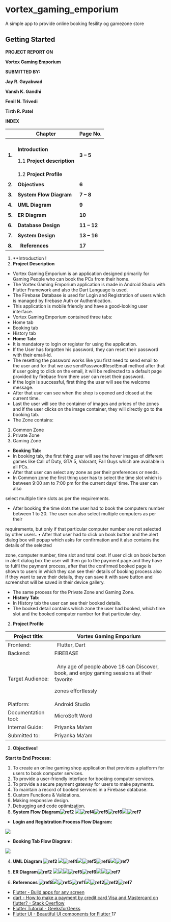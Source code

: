 # vortex_gaming_emporium

A simple app to provide online booking fesility og gamezone store

## Getting Started

**PROJECT REPORT ON** 

**Vortex Gaming Emporium**

**SUBMITTED BY:**

**Jay R. Gayakwad**

**Vansh K. Gandhi** 

**Fenil N. Trivedi** 

**Tirth R. Patel**  


**INDEX** 



||**Chapter**|**Page No.**|
| :- | - | - |
||||
|**1.** |<p>**Introduction**</p><p>1\.1  **Project description**</p>|**3 – 5** |
||1\.2  **Project Profile**||
||||
|**2.** |**Objectives** |**6**|
||||
|**3.** |**System Flow Diagram** |**7 – 8** |
||||
|**4.** |**UML Diagram** |**9**|
||||
|**5.** |**ER Diagram** |**10**|
||||
|**6.** |**Database Design** |**11 – 12**|
||||
|**7.** |**System Design** |**13 – 16**|
||||
|**8.** |` `**References**|**17** |

1. **Introduction !
1. **Project Description** 
- Vortex Gaming Emporium is an application designed primarily for Gaming People who can book the PCs from their home. 
- The Vortex Gaming Emporium application is made in Android Studio with Flutter Framework and also the Dart Language is used. 
- The Firebase Database is used for Login and Registration of users which is managed by firebase Auth or Authentication. 
- This application is mobile friendly and have a good-looking user interface. 
- Vortex Gaming Emporium contained three tabs: 
- Home tab 
- Booking tab 
- History tab 
- **Home Tab:** 
- It is mandatory to login or register for using the application. 
- If the User has forgotten his password, they can reset their password with their email-id.
- The resetting the password works like you first need to send email to the user and for that we use sendPasswordResetEmail method after that if user going to click on the email, it will be redirected to a default page provided by firebase from there user can reset their password. 
- If the login is successful, first thing the user will see the welcome message. 
- After that user can see when the shop is opened and closed at the current time. 
- Last the user will see the container of images and prices of the zones and if the user clicks on the image container, they will directly go to the booking tab. 
- The Zone contains:
1. Common Zone 
1. Private Zone 
1. Gaming Zone 
- **Booking Tab:** 
- In booking tab, the first thing user will see the hover images of different games like Call of Duty, GTA 5, Valorant, Fall Guys which are available in all PCs. 
- After that user can select any zone as per their preferences or needs. 
- In Common zone the first thing user has to select the time slot which is between 9:00 am to 7:00 pm for the current days’ time. The user can also 

select multiple time slots as per the requirements.

- After booking the time slots the user had to book the computers number between 1 to 20. The user can also select multiple computers as per their 

requirements, but only if that particular computer number are not selected by other users. •  After that user had to click on book button and the alert dialog box will popup which asks for confirmation and it also contains the details of the selected 

zone, computer number, time slot and total cost. If user click on book button in alert dialog box the user will then go to the payment page and they have to fulfil the payment process, after that the confirmed booked page is shown to users in which they can see their details of booking process also if they want to save their details, they can save it with save button and screenshot will be saved in their device gallery.

- The same process for the Private Zone and Gaming Zone.
- **History Tab:** 
- In History tab the user can see their booked details. 
- The booked detail contains which zone the user had booked, which time slot and the booked computer number for that particular day. 
2. **Project Profile**  



|Project title: |Vortex Gaming Emporium |
| - | - |
|Frontend: |` `Flutter, Dart |
|Backend: |FIREBASE |
|Target Audience: |<p>` `Any age of people above 18 can Discover, book, and enjoy gaming sessions at their favorite </p><p>zones effortlessly                  </p>|
|Platform: |Android Studio |
|Documentation tool: |MicroSoft Word |
|Internal Guide: |Priyanka Ma’am|
|Submitted to: |Priyanka Ma’am|

2. **Objectives!**

 **Start to End Process:**

1. To create an online gaming shop application that provides a platform for users to book computer services. 
1. To provide a user-friendly interface for booking computer services.  
1. To provide a secure payment gateway for users to make payments. 
1. To maintain a record of booked services in a Firebase database. 
1. Custom Functions & Validations. 
1. Making responsive design.  
1. Debugging and code optimization. 
3. **System Flow Diagram![ref2] ![](Aspose.Words.f0911d1f-9fbd-4b4b-920b-a9348b851b84.019.png)![ref4]![ref5]![ref6]![](Aspose.Words.f0911d1f-9fbd-4b4b-920b-a9348b851b84.023.png)![ref7]**
- **Login and Registration Process Flow Diagram:** 

![](Aspose.Words.f0911d1f-9fbd-4b4b-920b-a9348b851b84.025.png)

- **Booking Tab Flow Diagram:**

![](Aspose.Words.f0911d1f-9fbd-4b4b-920b-a9348b851b84.026.png)

4. **UML Diagram ![ref2] ![](Aspose.Words.f0911d1f-9fbd-4b4b-920b-a9348b851b84.027.png)![ref4]![](Aspose.Words.f0911d1f-9fbd-4b4b-920b-a9348b851b84.028.png)![ref5]![ref6]![](Aspose.Words.f0911d1f-9fbd-4b4b-920b-a9348b851b84.029.png)![ref7]**
5. **ER Diagram![ref2] ![](Aspose.Words.f0911d1f-9fbd-4b4b-920b-a9348b851b84.030.png)![](Aspose.Words.f0911d1f-9fbd-4b4b-920b-a9348b851b84.031.png)![](Aspose.Words.f0911d1f-9fbd-4b4b-920b-a9348b851b84.032.png)![ref5]![ref6]![](Aspose.Words.f0911d1f-9fbd-4b4b-920b-a9348b851b84.033.png)![](Aspose.Words.f0911d1f-9fbd-4b4b-920b-a9348b851b84.034.png)![ref7]**

8. **References ![ref8]![](Aspose.Words.f0911d1f-9fbd-4b4b-920b-a9348b851b84.062.png)![ref5]![ref1]![](Aspose.Words.f0911d1f-9fbd-4b4b-920b-a9348b851b84.063.png)![ref2]![ref2]![ref7]**
- [Flutter - Build apps for any screen ](https://flutter.dev/)
- [dart - How to make a payment by credit card Visa and Mastercard on flutter? - Stack Overflow ](https://stackoverflow.com/questions/60976045/how-to-make-a-payment-by-credit-card-visa-and-mastercard-on-flutter)
- [Flutter Tutorial - GeeksforGeeks ](https://www.geeksforgeeks.org/flutter-tutorial/)
- [Flutter UI - Beautiful UI components for Flutter ](https://flutterui.design/)
17 

[ref1]: Aspose.Words.f0911d1f-9fbd-4b4b-920b-a9348b851b84.005.png
[ref2]: Aspose.Words.f0911d1f-9fbd-4b4b-920b-a9348b851b84.007.png
[ref3]: Aspose.Words.f0911d1f-9fbd-4b4b-920b-a9348b851b84.011.png
[ref4]: Aspose.Words.f0911d1f-9fbd-4b4b-920b-a9348b851b84.020.png
[ref5]: Aspose.Words.f0911d1f-9fbd-4b4b-920b-a9348b851b84.021.png
[ref6]: Aspose.Words.f0911d1f-9fbd-4b4b-920b-a9348b851b84.022.png
[ref7]: Aspose.Words.f0911d1f-9fbd-4b4b-920b-a9348b851b84.024.png
[ref8]: Aspose.Words.f0911d1f-9fbd-4b4b-920b-a9348b851b84.042.png
